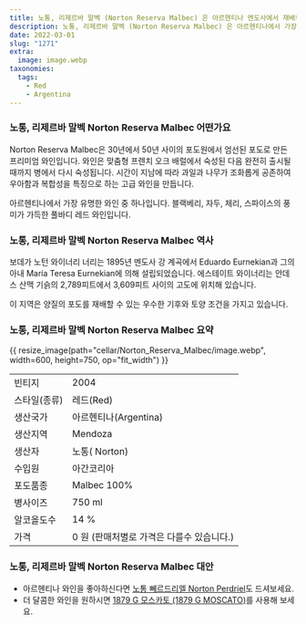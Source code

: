 ```yaml
---
title: 노통, 리제르바 말벡 (Norton Reserva Malbec) 은 아르헨티나 멘도사에서 재배되는 100% Malbec 포도로 만든 레드 와인입니다
description: 노통, 리제르바 말벡 (Norton Reserva Malbec) 은 아르헨티나에서 가장 유명한 와인 중 하나입니다. 블랙베리, 자두, 체리, 스파이스의 풍미가 가득한 풀바디 레드 와인입니다.
date: 2022-03-01
slug: "1271"
extra:
  image: image.webp
taxonomies:
  tags:
    - Red
    - Argentina
---
```


<h3>노통, 리제르바 말벡 Norton Reserva Malbec 어떤가요</h3>

Norton Reserva Malbec은 30년에서 50년 사이의 포도원에서 엄선된 포도로 만든 프리미엄 와인입니다. 와인은 맞춤형 프렌치 오크 배럴에서 숙성된 다음 완전히 출시될 때까지 병에서 다시 숙성됩니다. 시간이 지남에 따라 과일과 나무가 조화롭게 공존하여 우아함과 복합성을 특징으로 하는 고급 와인을 만듭니다.

아르헨티나에서 가장 유명한 와인 중 하나입니다. 블랙베리, 자두, 체리, 스파이스의 풍미가 가득한 풀바디 레드 와인입니다.

<!-- more -->

<h3>노통, 리제르바 말벡 Norton Reserva Malbec 역사</h3>


보데가 노턴 와이너리 너리는 1895년 멘도사 강 계곡에서 Eduardo Eurnekian과 그의 아내 María Teresa Eurnekian에 의해 설립되었습니다. 에스테이트 와이너리는 안데스 산맥 기슭의 2,789피트에서 3,609피트 사이의 고도에 위치해 있습니다.

이 지역은 양질의 포도를 재배할 수 있는 우수한 기후와 토양 조건을 가지고 있습니다.


<h3>노통, 리제르바 말벡 Norton Reserva Malbec 요약</h3>

{{ resize_image(path="cellar/Norton_Reserva_Malbec/image.webp", width=600, height=750, op="fit_width") }}

|           |                                                    |  
| --------- | -------------------------------------------------- |
| 빈티지  | 2004|
| 스타일(종류)  | 레드(Red)|
| 생산국가 | 아르헨티나(Argentina)|
| 생산지역 | Mendoza|
| 생산자  | 노통( Norton)|
| 수입원  | 아간코리아|
| 포도품종 | Malbec 100%|
| 병사이즈 | 750 ml|
| 알코올도수  | 14 %|
| 가격 | 0 원 (판매처별로 가격은 다를수 있습니다.)|

<h3>노통, 리제르바 말벡 Norton Reserva Malbec 대안</h3>

* 아르헨티나 와인을 좋아하신다면 [노통 뻬르드리엘 Norton Perdriel](@/cellar/Norton_Perdriel/index.md)도 드셔보세요.
* 더 달콤한 와인을 원하시면 [1879 G 모스카토 (1879 G MOSCATO)](@/cellar/1879G_MOSCATO/index.md)를 사용해 보세요.